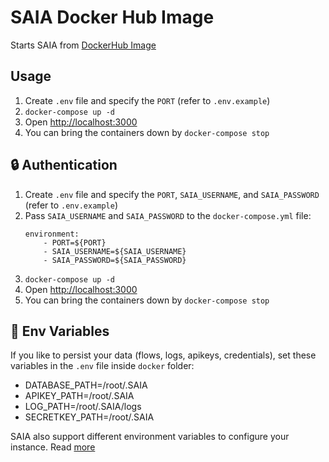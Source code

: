 # SAIA Docker Hub Image

Starts SAIA from [DockerHub Image](https://hub.docker.com/repository/docker/SAIAai/SAIA/general)

## Usage

1. Create `.env` file and specify the `PORT` (refer to `.env.example`)
2. `docker-compose up -d`
3. Open [http://localhost:3000](http://localhost:3000)
4. You can bring the containers down by `docker-compose stop`

## 🔒 Authentication

1. Create `.env` file and specify the `PORT`, `SAIA_USERNAME`, and `SAIA_PASSWORD` (refer to `.env.example`)
2. Pass `SAIA_USERNAME` and `SAIA_PASSWORD` to the `docker-compose.yml` file:
    ```
    environment:
        - PORT=${PORT}
        - SAIA_USERNAME=${SAIA_USERNAME}
        - SAIA_PASSWORD=${SAIA_PASSWORD}
    ```
3. `docker-compose up -d`
4. Open [http://localhost:3000](http://localhost:3000)
5. You can bring the containers down by `docker-compose stop`

## 🌱 Env Variables

If you like to persist your data (flows, logs, apikeys, credentials), set these variables in the `.env` file inside `docker` folder:

-   DATABASE_PATH=/root/.SAIA
-   APIKEY_PATH=/root/.SAIA
-   LOG_PATH=/root/.SAIA/logs
-   SECRETKEY_PATH=/root/.SAIA

SAIA also support different environment variables to configure your instance. Read [more](https://docs.SAIAai.com/environment-variables)
